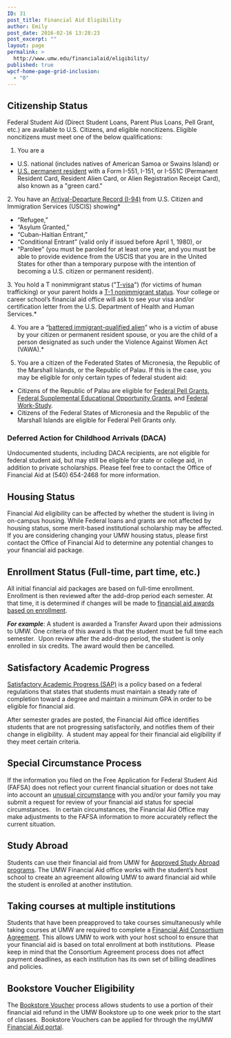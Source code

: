 ```yaml
---
ID: 31
post_title: Financial Aid Eligibility
author: Emily
post_date: 2016-02-16 13:28:23
post_excerpt: ""
layout: page
permalink: >
  http://www.umw.edu/financialaid/eligibility/
published: true
wpcf-home-page-grid-inclusion:
  - "0"
---
```

<h2>Citizenship Status</h2>
Federal Student Aid (Direct Student Loans, Parent Plus Loans, Pell Grant, etc.) are available to U.S. Citizens, and eligible noncitizens. Eligible noncitizens must meet one of the below qualifications:

1. You are a
<ul>
	<li>U.S. national (includes natives of American Samoa or Swains Island) or</li>
	<li><a href="http://www.uscis.gov/greencard">U.S. permanent resident</a> with a Form I-551, I-151, or I-551C (Permanent Resident Card, Resident Alien Card, or Alien Registration Receipt Card), also known as a "green card."</li>
</ul>
2. You have an <a href="https://help.cbp.gov/app/answers/detail/a_id/880/%7E/definition-of-an-i-94">Arrival-Departure Record (I-94)</a> from U.S. Citizen and Immigration Services (USCIS) showing*
<ul>
	<li>“Refugee,”</li>
	<li>“Asylum Granted,”</li>
	<li>“Cuban-Haitian Entrant,”</li>
	<li>“Conditional Entrant” (valid only if issued before April 1, 1980), or</li>
	<li>“Parolee” (you must be paroled for at least one year, and you must be able to provide evidence from the USCIS that you are in the United States for other than a temporary purpose with the intention of becoming a U.S. citizen or permanent resident).</li>
</ul>
3. You hold a T nonimmigrant status ("<a href="http://travel.state.gov/content/visas/english/other/human-trafficking.html">T-visa</a>") (for victims of human trafficking) or your parent holds a <a href="http://travel.state.gov/content/visas/english/other/human-trafficking.html">T-1 nonimmigrant status</a>. Your college or career school’s financial aid office will ask to see your visa and/or certification letter from the U.S. Department of Health and Human Services.*

4. You are a “<a href="http://ifap.ed.gov/dpcletters/GEN1007.html">battered immigrant-qualified alien</a>” who is a victim of abuse by your citizen or permanent resident spouse, or you are the child of a person designated as such under the Violence Against Women Act (VAWA).*

5. You are a citizen of the Federated States of Micronesia, the Republic of the Marshall Islands, or the Republic of Palau. If this is the case, you may be eligible for only certain types of federal student aid:
<ul>
	<li>Citizens of the Republic of Palau are eligible for <a href="https://studentaid.ed.gov/sa/types/grants-scholarships/pell">Federal Pell Grants</a>, <a href="https://studentaid.ed.gov/sa/types/grants-scholarships/fseog">Federal Supplemental Educational Opportunity Grants</a>, and <a href="https://studentaid.ed.gov/sa/types/work-study">Federal Work-Study</a>.</li>
	<li>Citizens of the Federal States of Micronesia and the Republic of the Marshall Islands are eligible for Federal Pell Grants only.</li>
</ul>
<h3>Deferred Action for Childhood Arrivals (DACA)</h3>
Undocumented students, including DACA recipients, are not eligible for federal student aid, but may still be eligible for state or college aid, in addition to private scholarships. Please feel free to contact the Office of Financial Aid at (540) 654-2468 for more information.
<h2>Housing Status</h2>
Financial Aid eligibility can be affected by whether the student is living in on-campus housing. While Federal loans and grants are not affected by housing status, some merit-based institutional scholarship may be affected. If you are considering changing your UMW housing status, please first contact the Office of Financial Aid to determine any potential changes to your financial aid package.
<h2>Enrollment Status (Full-time, part time, etc.)</h2>
All initial financial aid packages are based on full-time enrollment. Enrollment is then reviewed after the add-drop period each semester. At that time, it is determined if changes will be made to <a href="http://www.umw.edu/financialaid/eligibility/enrollment-requirements/">financial aid awards based on enrollment</a>.

<strong><em>For example</em></strong>: A student is awarded a Transfer Award upon their admissions to UMW. One criteria of this award is that the student must be full time each semester.  Upon review after the add-drop period, the student is only enrolled in six credits. The award would then be cancelled.
<h2>Satisfactory Academic Progress</h2>
<a href="http://www.umw.edu/financialaid/eligibility/satisfactory-academic-progress/">Satisfactory Academic Progress (SAP)</a> is a policy based on a federal regulations that states that students must maintain a steady rate of completion toward a degree and maintain a minimum GPA in order to be eligible for financial aid.

After semester grades are posted, the Financial Aid office identifies students that are not progressing satisfactorily, and notifies them of their change in eligibility.  A student may appeal for their financial aid eligibility if they meet certain criteria.
<h2>Special Circumstance Process</h2>
If the information you filed on the Free Application for Federal Student Aid (FAFSA) does not reflect your current financial situation or does not take into account an <a href="http://www.umw.edu/financialaid/the-financial-aid-process/fafsa-verification/special-situations/">unusual circumstance</a> with you and/or your family you may submit a request for review of your financial aid status for special circumstances.   In certain circumstances, the Financial Aid Office may make adjustments to the FAFSA information to more accurately reflect the current situation.
<h2>Study Abroad</h2>
Students can use their financial aid from UMW for <a href="http://www.umw.edu/financialaid/financial-aid-eligibility/study-abroad/">Approved Study Abroad programs</a>. The UMW Financial Aid office works with the student’s host school to create an agreement allowing UMW to award financial aid while the student is enrolled at another institution.
<h2>Taking courses at multiple institutions</h2>
Students that have been preapproved to take courses simultaneously while taking courses at UMW are required to complete a <a href="http://www.umw.edu/financialaid/wp-content/uploads/sites/31/2016/02/Financial-Aid-Consortium-Agreement.docx" rel="">Financial Aid Consortium Agreement</a>. This allows UMW to work with your host school to ensure that your financial aid is based on total enrollment at both institutions.  Please keep in mind that the Consortium Agreement process does not affect payment deadlines, as each institution has its own set of billing deadlines and policies.
<h2>Bookstore Voucher Eligibility</h2>
The <a href="http://www.umw.edu/financialaid/financial-aid-eligibility/bookstore-voucher-process/">Bookstore Voucher</a> process allows students to use a portion of their financial aid refund in the UMW Bookstore up to one week prior to the start of classes.  Bookstore Vouchers can be applied for through the myUMW <a href="https://banner.umw.edu/prod/twbkwbis.P_GenMenu?name=bmenu.P_FAApplStuMnu">Financial Aid portal</a>.